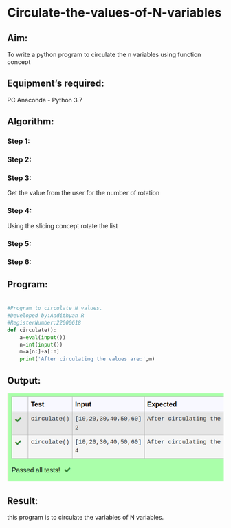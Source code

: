 # Circulate-the-values-of-N-variables
## Aim:
To write a python program to circulate the n variables using function concept
## Equipment’s required:
PC
Anaconda - Python 3.7
## Algorithm: 
### Step 1: 
### Step 2: 
### Step 3: 
Get the value from the user for the number of rotation
### Step 4: 
Using the slicing concept rotate the list

### Step 5: 
### Step 6: 
## Program:
```python

#Program to circulate N values.
#Developed by:Aadithyan R
#RegisterNumber:22000618
def circulate():
    a=eval(input())
    n=int(input())
    m=a[n:]+a[:n]
    print('After circulating the values are:',m)
```

## Output:
![output](circulate.png)

## Result:
this program is to circulate the variables of N variables.
